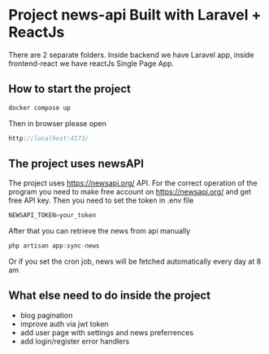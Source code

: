 # Project news-api Built with Laravel + ReactJs

There are 2 separate folders. Inside backend we have Laravel app, inside frontend-react we have reactJs Single Page App.

## How to start the project 

```js
docker compose up
```

Then in browser please open 
```js
http://localhost:4173/
```
## The project uses newsAPI

The project uses https://newsapi.org/ API. 
For the correct operation of the program you need to make free account on https://newsapi.org/
and get free API key. Then you need to set the token in .env file

```js
NEWSAPI_TOKEN=your_token
```
After that you can retrieve the news from api manually 
```js
php artisan app:sync-news
```
Or if you set the cron job, news will be fetched automatically every day at 8 am

## What else need to do inside the project
- blog pagination
- improve auth via jwt token 
- add user page with settings and news preferrences
- add login/register error handlers